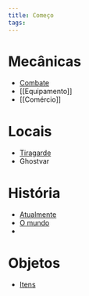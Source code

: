 ```yaml
---
title: Começo
tags:
---
```

# Mecânicas
- [Combate](Combate.md)
- [[Equipamento]]
- [[Comércio]]
# Locais
- [Tiragarde](Tiragarde.md)
- Ghostvar
# História
- [Atualmente](Atualmente.md)
- [O mundo](O%20mundo.md)
- 
# Objetos
- [Itens](Itens.md)